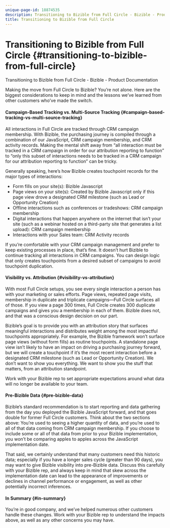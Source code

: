 ```yaml
---
unique-page-id: 18874535
description: Transitioning to Bizible from Full Circle - Bizible - Product Documentation
title: Transitioning to Bizible from Full Circle
---
```


# Transitioning to Bizible from Full Circle {#transitioning-to-bizible-from-full-circle}

Transitioning to Bizible from Full Circle - Bizible - Product Documentation

Making the move from Full Circle to Bizible? You’re not alone. Here are the biggest considerations to keep in mind and the lessons we’ve learned from other customers who’ve made the switch.

#### Campaign-Based Tracking vs. Multi-Source Tracking {#campaign-based-tracking-vs-multi-source-tracking}

All interactions in Full Circle are tracked through CRM campaign membership. With Bizible, the purchasing journey is compiled through a combination of our JavaScript, CRM campaign membership, and CRM activity records. Making the mental shift away from “all interaction must be tracked in a CRM campaign in order for our attribution reporting to function” to “only this subset of interactions needs to be tracked in a CRM campaign for our attribution reporting to function” can be tricky.

Generally speaking, here’s how Bizible creates touchpoint records for the major types of interactions:

* Form fills on your site(s): Bizible Javascript
* Page views on your site(s): Created by Bizible Javascript only if this page view drove a designated CRM milestone (such as Lead or Opportunity Creation)
* Offline interactions such as conferences or tradeshows: CRM campaign membership
* Digital interactions that happen anywhere on the internet that isn’t your site (such as a webinar hosted on a third-party site that generates a list upload): CRM campaign membership
* Interactions with your Sales team: CRM Activity records

If you’re comfortable with your CRM campaign management and prefer to keep existing processes in place, that’s fine. It doesn’t hurt Bizible to continue tracking all interactions in CRM campaigns. You can design logic that only creates touchpoints from a desired subset of campaigns to avoid touchpoint duplication.

#### Visibility vs. Attribution {#visibility-vs-attribution}

With most Full Circle setups, you see every single interaction a person has with your marketing or sales efforts. Page views, repeated page visits, membership in duplicate and triplicate campaigns—Full Circle surfaces all of those. If you view a page 300 times, Full Circle creates 300 duplicate campaigns and gives you a membership in each of them. Bizible does not, and that was a conscious design decision on our part.

Bizible’s goal is to provide you with an attribution story that surfaces meaningful interactions and distributes weight among the most impactful touchpoints appropriately. For example, the Bizible framework won’t surface page views (without form fills) as routine touchpoints. A standalone page view isn’t likely to have an impact on driving a purchasing journey forward, but we will create a touchpoint if it’s the most recent interaction before a designated CRM milestone (such as Lead or Opportunity Creation). We don’t want to show you everything. We want to show you the stuff that matters, from an attribution standpoint.

Work with your Bizible rep to set appropriate expectations around what data will no longer be available to your team.

#### Pre-Bizible Data {#pre-bizible-data}

Bizible’s standard recommendation is to start reporting and data gathering from the day you deployed the Bizible JavaScript forward, and that goes double for former Full Circle customers. Think about the two sections above: You’re used to seeing a higher quantity of data, and you’re used to all of that data coming from CRM campaign membership. If you choose to include some or all of that data from prior to your Bizible implementation, you won’t be comparing apples to apples across the JavaScript implementation date.

That said, we certainly understand that many customers need this historic data; especially if you have a longer sales cycle (greater than 90 days), you may want to give Bizible visibility into pre-Bizible data. Discuss this carefully with your Bizible rep, and always keep in mind that skew across the implementation date can lead to the appearance of improvements or declines in channel performance or engagement, as well as other potentially incorrect inferences.

#### In Summary {#in-summary}

You’re in good company, and we’ve helped numerous other customers handle these changes. Work with your Bizible rep to understand the impacts above, as well as any other concerns you may have.


